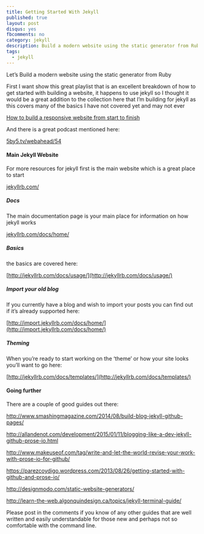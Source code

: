 ```yaml
---
title: Getting Started With Jekyll
published: true
layout: post
disqus: yes
fbcomments: no
category: jekyll
description: Build a modern website using the static generator from Ruby
tags: 
  - jekyll
---
```


Let’s Build a modern website using the static generator from Ruby

First I want show this great playlist that is an excellent breakdown of how to get started with building a website, it happens to use jekyll so I thought it would be a great addition to the collection here that I’m building for jekyll as this covers many of the basics I have not covered yet and may not ever

[How to build a responsive website from start to finish](https://www.youtube.com/playlist?list=PLqGj3iMvMa4KQZUkRjfwMmTq_f1fbxerI)

And there is a great podcast mentioned here:

[5by5.tv/webahead/54](http://5by5.tv/webahead/54)

#### Main Jekyll Website

For more resources for jekyll first is the main website which is a great place to start

[jekyllrb.com/](http://jekyllrb.com/)

##### Docs

The main documentation page is your main place for information on how jekyll works

[jekyllrb.com/docs/home/](http://jekyllrb.com/docs/home/)

##### Basics

the basics are covered here:

[http://jekyllrb.com/docs/usage/](http://jekyllrb.com/docs/usage/)

##### Import your old blog

If you currently have a blog and wish to import your posts you can find out if it’s already supported here:

[http://import.jekyllrb.com/docs/home/](http://import.jekyllrb.com/docs/home/)

##### Theming

When you’re ready to start working on the ‘theme’ or how your site looks you’ll want to go here:

[http://jekyllrb.com/docs/templates/](http://jekyllrb.com/docs/templates/)

#### Going further

There are a couple of good guides out there:

<http://www.smashingmagazine.com/2014/08/build-blog-jekyll-github-pages/>

<http://allandenot.com/development/2015/01/11/blogging-like-a-dev-jekyll-github-prose-io.html>

<http://www.makeuseof.com/tag/write-and-let-the-world-revise-your-work-with-prose-io-for-github/>

<https://parezcoydigo.wordpress.com/2013/08/26/getting-started-with-github-and-prose-io/>

<http://designmodo.com/static-website-generators/>

<http://learn-the-web.algonquindesign.ca/topics/jekyll-terminal-guide/>

Please post in the comments if you know of any other guides that are well written and easily understandable for those new and perhaps not so comfortable with the command line.
